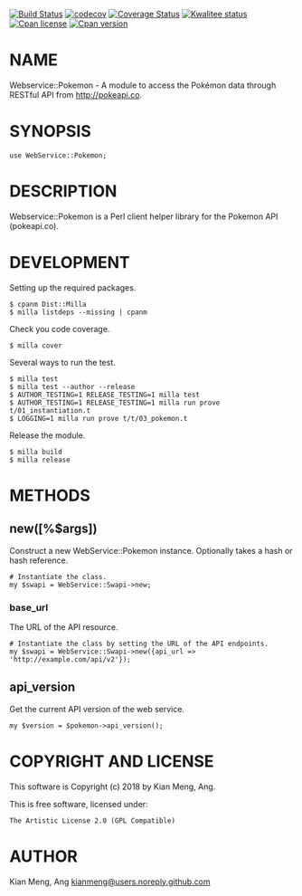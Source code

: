 [![Build Status](https://travis-ci.org/kianmeng/webservice-pokemon.svg?branch=master)](https://travis-ci.org/kianmeng/webservice-pokemon)
[![codecov](https://codecov.io/gh/kianmeng/webservice-pokemon/branch/master/graph/badge.svg)](https://codecov.io/gh/kianmeng/webservice-pokemon)
[![Coverage Status](https://coveralls.io/repos/kianmeng/webservice-pokemon/badge.svg?branch=master)](https://coveralls.io/r/kianmeng/webservice-pokemon?branch=master)
[![Kwalitee status](http://cpants.cpanauthors.org/dist/WebService-Pokemon.png)](http://cpants.charsbar.org/dist/overview/WebService-Pokemon)
[![Cpan license](https://img.shields.io/cpan/l/WebService-Pokemon.svg)](https://metacpan.org/release/WebService-Pokemon)
[![Cpan version](https://img.shields.io/cpan/v/WebService-Pokemon.svg)](https://metacpan.org/release/WebService-Pokemon)

# NAME

Webservice::Pokemon - A module to access the Pokémon data through RESTful API
from http://pokeapi.co.

# SYNOPSIS

    use WebService::Pokemon;

# DESCRIPTION

Webservice::Pokemon is a Perl client helper library for the Pokemon API (pokeapi.co).

# DEVELOPMENT

Setting up the required packages.

    $ cpanm Dist::Milla
    $ milla listdeps --missing | cpanm

Check you code coverage.

    $ milla cover

Several ways to run the test.

    $ milla test
    $ milla test --author --release
    $ AUTHOR_TESTING=1 RELEASE_TESTING=1 milla test
    $ AUTHOR_TESTING=1 RELEASE_TESTING=1 milla run prove t/01_instantiation.t
    $ LOGGING=1 milla run prove t/t/03_pokemon.t

Release the module.

    $ milla build
    $ milla release

# METHODS

## new(\[%$args\])

Construct a new WebService::Pokemon instance. Optionally takes a hash or hash reference.

    # Instantiate the class.
    my $swapi = WebService::Swapi->new;

### base\_url

The URL of the API resource.

    # Instantiate the class by setting the URL of the API endpoints.
    my $swapi = WebService::Swapi->new({api_url => 'http://example.com/api/v2'});

## api\_version

Get the current API version of the web service.

    my $version = $pokemon->api_version();

# COPYRIGHT AND LICENSE

This software is Copyright (c) 2018 by Kian Meng, Ang.

This is free software, licensed under:

    The Artistic License 2.0 (GPL Compatible)

# AUTHOR

Kian Meng, Ang <kianmeng@users.noreply.github.com>
